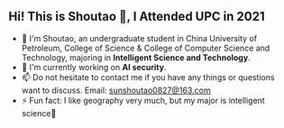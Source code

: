 ## Hi! This is Shoutao 👋, I Attended UPC in 2021

- 🔭 I'm Shoutao, an undergraduate student in China University of Petroleum, College of Science & College of Computer Science and Technology, majoring in **Intelligent Science and Technology**.
- 🌱 I'm currently working on **AI security**.
- 📫 Do not hesitate to contact me if you have any things or questions want to discuss. Email: <u>sunshoutao0827@163.com</u>
- ⚡ Fun fact: I like geography very much, but my major is intelligent science🥳


